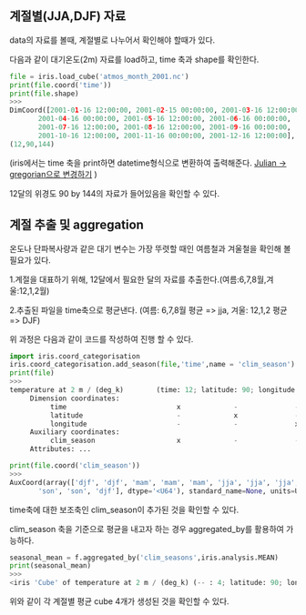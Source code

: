 ## 계절별(JJA,DJF) 자료
data의 자료를 볼때, 계절별로 나누어서 확인해야 할때가 있다.

다음과 같이 대기온도(2m) 자료를 load하고, time 축과 shape를 확인한다.
```python
file = iris.load_cube('atmos_month_2001.nc')
print(file.coord('time'))
print(file.shape)
>>>
DimCoord([2001-01-16 12:00:00, 2001-02-15 00:00:00, 2001-03-16 12:00:00,
       2001-04-16 00:00:00, 2001-05-16 12:00:00, 2001-06-16 00:00:00,
       2001-07-16 12:00:00, 2001-08-16 12:00:00, 2001-09-16 00:00:00,
       2001-10-16 12:00:00, 2001-11-16 00:00:00, 2001-12-16 12:00:00], ...
(12,90,144)
```
(iris에서는 time 축을 print하면 datetime형식으로 변환하여 출력해준다. [Julian -> gregorian으로 변경하기](https://github.com/oshble5151/tutorials/tree/master/Julian%20-%3E%20gregorian%EC%9C%BC%EB%A1%9C%20%EB%B3%80%EA%B2%BD%ED%95%98%EA%B8%B0)
)


12달의 위경도 90 by 144의 자료가 들어있음을 확인할 수 있다.


## 계절 추출 및 aggregation
온도나 단파복사량과 같은 대기 변수는 가장 뚜렷할 때인 여름철과 겨울철을 확인해 볼 필요가 있다.

1.계절을 대표하기 위해, 12달에서 필요한 달의 자료를 추출한다.(여름:6,7,8월,겨울:12,1,2월)

2.추출된 파일을 time축으로 평균낸다. (여름: 6,7,8월 평균 => jja, 겨울: 12,1,2 평균 => DJF)

위 과정은 다음과 같이 코드를 작성하여 진행 할 수 있다.
```python
import iris.coord_categorisation
iris.coord_categorisation.add_season(file,'time',name = 'clim_season') # file에 clim_season 축을 추가
print(file)
>>>
temperature at 2 m / (deg_k)        (time: 12; latitude: 90; longitude: 144)
     Dimension coordinates:
          time                           x             -              -
          latitude                       -             x              -
          longitude                      -             -              x
     Auxiliary coordinates:
          clim_season                    x             -              -
     Attributes: ...

print(file.coord('clim_season'))
>>>
AuxCoord(array(['djf', 'djf', 'mam', 'mam', 'mam', 'jja', 'jja', 'jja', 'son',
       'son', 'son', 'djf'], dtype='<U64'), standard_name=None, units=Unit('no_unit'), long_name='clim_season', attributes={'calendar_type': 'JULIAN', 'cartesian_axis': 'T'})
```
time축에 대한 보조축인 clim_season이 추가된 것을 확인할 수 있다.

clim_season 축을 기준으로 평균을 내고자 하는 경우 aggregated_by를 활용하여 가능하다.
```python
seasonal_mean = f.aggregated_by('clim_seasons',iris.analysis.MEAN) 
print(seasonal_mean)
>>>
<iris 'Cube' of temperature at 2 m / (deg_k) (-- : 4; latitude: 90; longitude: 144)>
```
위와 같이 각 계절별 평균 cube 4개가 생성된 것을 확인할 수 있다.
